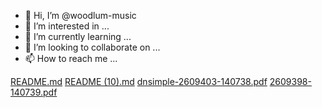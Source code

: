 - 👋 Hi, I’m @woodlum-music
- 👀 I’m interested in ...
- 🌱 I’m currently learning ...
- 💞️ I’m looking to collaborate on ...
- 📫 How to reach me ...

<!---
woodlum-music/woodlum-music is a ✨ special ✨ repository because its `README.md` (this file) appears on your GitHub profile.
You can click the Preview link to take a look at your changes.
--->
[README.md](https://github.com/woodlum-music/woodlum-music/files/11316339/README.md)
[README (10).md](https://github.com/woodlum-music/woodlum-music/files/11316348/README.10.md)
[dnsimple-2609403-140738.pdf](https://github.com/woodlum-music/woodlum-music/files/11316351/dnsimple-2609403-140738.pdf)
[2609398-140739.pdf](https://github.com/woodlum-music/woodlum-music/files/11316352/2609398-140739.pdf)
